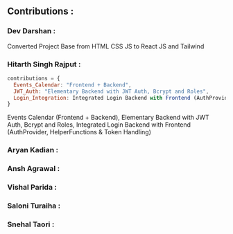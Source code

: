 ## Contributions : 

### Dev Darshan : 
Converted Project Base from HTML CSS JS to React JS and Tailwind

### Hitarth Singh Rajput :
```js
contributions = {
  Events_Calendar: "Frontend + Backend",
  JWT_Auth: "Elementary Backend with JWT Auth, Bcrypt and Roles",
  Login_Integration: Integrated Login Backend with Frontend (AuthProvider, HelperFunctions & Token Handling)
}
```
Events Calendar (Frontend + Backend), Elementary Backend with JWT Auth, Bcrypt and Roles, Integrated Login Backend with Frontend (AuthProvider, HelperFunctions & Token Handling)

### Aryan Kadian : 

### Ansh Agrawal : 

### Vishal Parida : 

### Saloni Turaiha : 

### Snehal Taori : 
